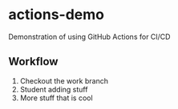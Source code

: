 # actions-demo

Demonstration of using GitHub Actions for CI/CD

## Workflow

1. Checkout the work branch
2. Student adding stuff
3. More stuff that is cool
